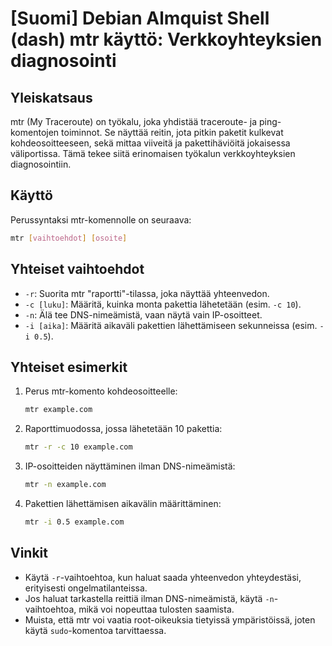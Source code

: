 # [Suomi] Debian Almquist Shell (dash) mtr käyttö: Verkkoyhteyksien diagnosointi

## Yleiskatsaus
mtr (My Traceroute) on työkalu, joka yhdistää traceroute- ja ping-komentojen toiminnot. Se näyttää reitin, jota pitkin paketit kulkevat kohdeosoitteeseen, sekä mittaa viiveitä ja pakettihäviöitä jokaisessa väliportissa. Tämä tekee siitä erinomaisen työkalun verkkoyhteyksien diagnosointiin.

## Käyttö
Perussyntaksi mtr-komennolle on seuraava:

```bash
mtr [vaihtoehdot] [osoite]
```

## Yhteiset vaihtoehdot
- `-r`: Suorita mtr "raportti"-tilassa, joka näyttää yhteenvedon.
- `-c [luku]`: Määritä, kuinka monta pakettia lähetetään (esim. `-c 10`).
- `-n`: Älä tee DNS-nimeämistä, vaan näytä vain IP-osoitteet.
- `-i [aika]`: Määritä aikaväli pakettien lähettämiseen sekunneissa (esim. `-i 0.5`).

## Yhteiset esimerkit
1. Perus mtr-komento kohdeosoitteelle:
   ```bash
   mtr example.com
   ```

2. Raporttimuodossa, jossa lähetetään 10 pakettia:
   ```bash
   mtr -r -c 10 example.com
   ```

3. IP-osoitteiden näyttäminen ilman DNS-nimeämistä:
   ```bash
   mtr -n example.com
   ```

4. Pakettien lähettämisen aikavälin määrittäminen:
   ```bash
   mtr -i 0.5 example.com
   ```

## Vinkit
- Käytä `-r`-vaihtoehtoa, kun haluat saada yhteenvedon yhteydestäsi, erityisesti ongelmatilanteissa.
- Jos haluat tarkastella reittiä ilman DNS-nimeämistä, käytä `-n`-vaihtoehtoa, mikä voi nopeuttaa tulosten saamista.
- Muista, että mtr voi vaatia root-oikeuksia tietyissä ympäristöissä, joten käytä `sudo`-komentoa tarvittaessa.
